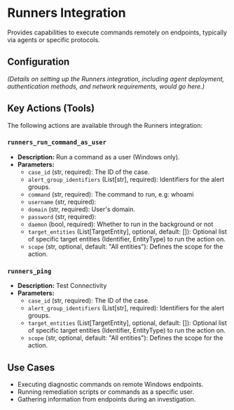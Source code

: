 # Runners Integration

Provides capabilities to execute commands remotely on endpoints, typically via agents or specific protocols.

## Configuration

*(Details on setting up the Runners integration, including agent deployment, authentication methods, and network requirements, would go here.)*

## Key Actions (Tools)

The following actions are available through the Runners integration:

### `runners_run_command_as_user`

*   **Description:** Run a command as a user (Windows only).
*   **Parameters:**
    *   `case_id` (str, required): The ID of the case.
    *   `alert_group_identifiers` (List[str], required): Identifiers for the alert groups.
    *   `command` (str, required): The command to run, e.g: whoami
    *   `username` (str, required):
    *   `domain` (str, required): User's domain.
    *   `password` (str, required):
    *   `daemon` (bool, required): Whether to run in the background or not
    *   `target_entities` (List[TargetEntity], optional, default: []): Optional list of specific target entities (Identifier, EntityType) to run the action on.
    *   `scope` (str, optional, default: "All entities"): Defines the scope for the action.

### `runners_ping`

*   **Description:** Test Connectivity
*   **Parameters:**
    *   `case_id` (str, required): The ID of the case.
    *   `alert_group_identifiers` (List[str], required): Identifiers for the alert groups.
    *   `target_entities` (List[TargetEntity], optional, default: []): Optional list of specific target entities (Identifier, EntityType) to run the action on.
    *   `scope` (str, optional, default: "All entities"): Defines the scope for the action.

## Use Cases

*   Executing diagnostic commands on remote Windows endpoints.
*   Running remediation scripts or commands as a specific user.
*   Gathering information from endpoints during an investigation.
